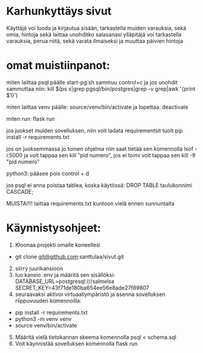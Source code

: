 # Karhunkyttäys sivut #
Käyttäjä voi luoda ja kirjautua sisään, tarkastella muiden varauksia, sekä omia, hintoja sekä laittaa unohditko salasanasi
ylläpitäjä voi tarkastella varauksia, perua niitä, sekä varata ilmaiseksi ja muuttaa päivien hintoja


# omat muistiinpanot: #

miten laittaa psql päälle
start-pg.sh
sammuu control+c
ja jos unohdit sammuttaa niin: kill $(ps x|grep pgsql/bin/postgres|grep -v grep|awk '{print $1}')

miten laittaa venv päälle:
source/venv/bin/activate
ja lopettaa: deactivate

miten run: flask run

jos juokset muiden sovelluksen, niin voit ladata requirementsit tuolt
pip install -r requirements.txt

jos on juoksemmassa jo toinen ohjelma niin saat tietää sen komennolla lsof -i:5000
ja voit tappaa sen kill "pid numero", jos ei toimi voit tappaa sen kill -9 "pid numero"

python3: pääsee pois control + d

jos psql ei anna poistaa tablea, koska käytössä:
 DROP TABLE taulukonnimi CASCADE;

MUISTA!!!!
laittaa requirements.txt kuntoon vielä ennen sunnuntaita


# Käynnistysohjeet: #
1. Kloonaa projekti omalle koneellesi 
- git clone git@github.com:santtulaa/sivut.git
2. siirry juurikansioon
3. luo kansio .env ja määritä sen sisällöksi:
DATABASE_URL=postgresql:///salmelsa
SECRET_KEY=43f71de180ba654ee56e8ade27f89807
4. seuraavaksi aktivoi virtuaaliympäristö ja asenna sovelluksen riippuvuuden komennoilla:
- pip install -r requirements.txt
- python3 -m venv venv
- source venv/bin/activate
5. Määritä vielä tietokannan skeema komennolla psql < schema.sql
6. Voit käynnistää sovelluksen komennolla flask run

